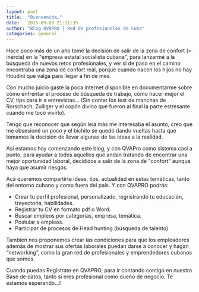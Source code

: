 ```yaml
---
layout: post
title:  "Bienvenida…"
date:   2015-09-03 21:11:35
author: "Blog QVAPRO | Red de profesionales de Cuba"
categories: general
---
```

Hace poco más de un año tomé la decisión de salir de la zona de confort (= inercia) en la "empresa estatal socialista 
cubana", para lanzarme a la búsqueda de nuevos retos profesionales,  y ver si de paso en el camino encontraba una zona 
de confort real, porque cuando nacen los hijos no hay Houdini que valga para llegar a fin de mes.

<!--more-->

Con mucho juicio gasté la poca internet disponible en documentarme sobre cómo enfrentar el proceso de búsqueda de 
trabajo, cómo hacer mejor el CV, tips para ir a entrevistas... (Sin contar los test de manchas  de Rorschach, Zulliger 
y el copón divino que fueron al final la parte estresante cuando me tocó vivirlo).

Tengo que reconocer que según leía más me interesaba el asunto, creo que me obsesioné un poco y el bichito se quedó 
dando vueltas hasta que tomamos la decisión de llevar algunas de las ideas a la realidad.

Así estamos hoy comenzando este blog, y con QVAPro como sistema casi a punto, para ayudar a todos aquellos que andan 
tratando de encontrar una mejor oportunidad laboral, decididos a salir de la zona de "confort" aunque haya que asumir 
riesgos.

Acá queremos compartirte ideas, tips, actualidad en estas temáticas, tanto del entorno cubano y como fuera del país. 
Y con QVAPRO podrás:

* Crear tu perfil profesional, personalizado, regristrando tu educación, trayectoria, habilidades.
* Registrar tu CV en formato pdf o Word.
* Buscar empleos por categorías, empresa, temática.
* Postular a empleos.
* Participar de procesos de Head hunting (búsqueda de talento)

También nos proponemos crear las condiciones para que los empleadores además de mostrar sus ofertas laborales puedan 
darse a conocer y hagan “networking”, como la gran red de profesionales y emprendedores cubanos que somos.

Cuando puedas Regístrate en QVAPRO, para ir contando contigo en nuestra Base de datos, tanto si eres profesional como 
dueño de negocio. Te estamos esperando…!

